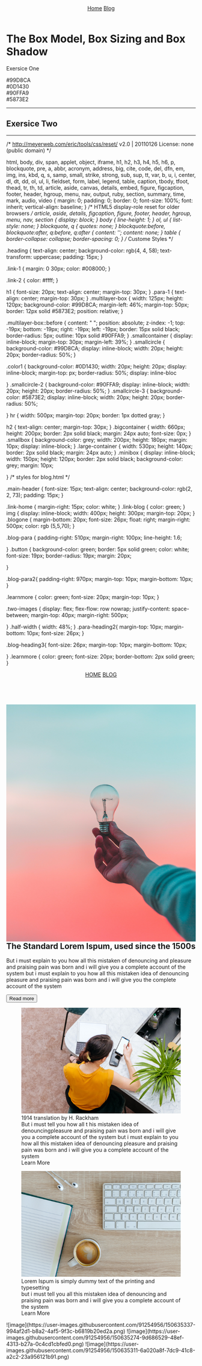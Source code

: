 <!DOCTYPE html>
<html lang="en">
<head>
  <meta charset="UTF-8">
 <meta http-equiv="X-UA-Compatible" content="IE=edge">
 <meta name="viewport" content="width=device-width, initial-scale=1.0">
  <title>Document</title>
  <link rel="stylesheet" href="./style.css">
</head>
<body class="body">
<header class="heading">
<nav>
 <a class="link-1" href="#">Home</a>
 <a class="link-2" href="blog.html">Blog</a>
</nav>
</header>

<h1>The Box Model, Box Sizing and Box Shadow</h1>
<p class="para-1">Exersice One</p>
 <section>
<div>
<div class="multilayer-box"></div>
</div>
 </section>
<section class="section1">
<div class="smallcontainer"> 
<span class="smallcircle"></span>
<span>#99D8CA</span>
<div class="color1"></div>
<span>#0D1430</span>
<div class="smallcircle-2"></div>
<span>#90FFA9</span>
<div class="smallcircle-3"></div>
<span>#5873E2</span>
</div> </section>
<hr>
</section>

<h2>Exersice Two</h2>
<section class="section-2">
  <div class="bigcontainer">
    <div class="smallbox"></div>
    <div class="smallbox"></div>
    <div class="smallbox"></div>
  </div>
  <hr>
  <div class="large-container">
    <div class="minibox"></div>
    <div class="minibox"></div>
    <div class="minibox"></div>
  </div>



                                                                                                                                                                                                                                                                                                                                                                                                                                                                                                                                                                                                                        
</body>
</html>


/* http://meyerweb.com/eric/tools/css/reset/ 
   v2.0 | 20110126
   License: none (public domain)
*/

html, body, div, span, applet, object, iframe,
h1, h2, h3, h4, h5, h6, p, blockquote, pre,
a, abbr, acronym, address, big, cite, code,
del, dfn, em, img, ins, kbd, q, s, samp,
small, strike, strong, sub, sup, tt, var,
b, u, i, center,
dl, dt, dd, ol, ul, li,
fieldset, form, label, legend,
table, caption, tbody, tfoot, thead, tr, th, td,
article, aside, canvas, details, embed, 
figure, figcaption, footer, header, hgroup, 
menu, nav, output, ruby, section, summary,
time, mark, audio, video {
	margin: 0;
	padding: 0;
	border: 0;
	font-size: 100%;
	font: inherit;
	vertical-align: baseline;
}
/* HTML5 display-role reset for older browsers */
article, aside, details, figcaption, figure, 
footer, header, hgroup, menu, nav, section {
	display: block;
}
body {
	line-height: 1;
}
ol, ul {
	list-style: none;
}
blockquote, q {
	quotes: none;
}
blockquote:before, blockquote:after,
q:before, q:after {
	content: '';
	content: none;
}
table {
	border-collapse: collapse;
	border-spacing: 0;
}
/* Custome Styles */

.heading { text-align: center;
background-color: rgb(4, 4, 58);
text-transform: uppercase;
padding: 15px;
}

.link-1 { margin: 0 30px;
color: #008000;
}

.link-2 { color: #ffff;
}

h1 { font-size: 20px;
text-align: center;
margin-top: 30px;
}
.para-1 {
text-align: center;
margin-top: 30px;
}
.multilayer-box {
width: 125px;
height: 120px;
background-color: #99D8CA;
margin-left: 46%;
margin-top: 50px;
border: 12px solid #5873E2;
position: relative;
}

.multilayer-box::before {
content: " ";
position: absolute;
z-index: -1;
top: -19px;
bottom: -19px;
right: -19px;
left: -19px;
border: 15px solid black;
border-radius: 5px;
outline:  10px solid #90FFA9;
}
.smallcontainer {
display: inline-block;
margin-top: 30px;
margin-left: 39%;
}
.smallcircle {
background-color: #99D8CA;
display: inline-block;
width: 20px;
height: 20px;
border-radius: 50%;
}


.color1 { background-color: #0D1430;
width: 20px;
height: 20px;
display: inline-block;
margin-top: px;
border-radius: 50%;
display: inline-bloc

}
.smallcircle-2 {
background-color: #90FFA9;
display: inline-block;
width: 20px;
height: 20px;
border-radius: 50%;
}
.smallcircle-3 {
background-color: #5873E2;
display: inline-block;
width: 20px;
height: 20px;
border-radius: 50%;

}
hr { width: 500px;
margin-top: 20px;
border: 1px dotted gray;
}

h2 {
text-align: center;
margin-top: 30px;
}
.bigcontainer {
width: 660px;
height: 200px;
border: 2px solid black;
margin: 24px auto;
font-size: 0px;
}
.smallbox {
background-color: grey;
width: 200px;
height: 180px;
margin: 10px;
display: inline-block;
}
.large-container {
width: 530px;
height: 140px;
border: 2px solid black;
margin: 24px auto;
}
.minibox { display: inline-block;
width: 150px;
height: 120px;
border: 2px solid black;
background-color: grey;
margin: 10px;

}
/* styles for blog.html */

.main-header { font-size: 15px;
text-align: center;
background-color: rgb(2, 2, 73);
padding: 15px;
}

.link-home { margin-right: 15px;
color: white;
}
.link-blog {
color: green;
}
img { display: inline-block;
width: 400px;
height: 300px;
margin-top: 20px;
}
.blogone { margin-bottom: 20px;
font-size: 26px;
float: right;
margin-right: 500px;
color: rgb (5,5,70);
}

.blog-para { 
padding-right: 510px;
margin-right: 100px;
line-height: 1.6;

}
.button {
background-color: green;
border: 5px solid green;
color: white;
font-size: 19px;
border-radius: 19px;
margin: 20px;

}



.blog-para2{
padding-right: 970px;
margin-top: 10px;
margin-bottom: 10px;
}

.learnmore { color: green;
font-size: 20px;
margin-top: 10px;
}

.two-images {
display: flex;
flex-flow: row nowrap;
justify-content: space-between;
margin-top: 40px;
margin-right: 500px;

}
.half-width { 
width: 48%; 
}
.para-heading2{
margin-top: 10px;
margin-bottom: 10px;
font-size: 26px;
}


.blog-heading3{ font-size: 26px;
margin-top: 10px;
margin-bottom: 10px;

}
.learnmore { color: green;
font-size: 20px;
border-bottom: 2px solid green;
}


<!DOCTYPE html>
<html lang="en">
<head>
<meta charset="UTF-8">
 <meta http-equiv="X-UA-Compatible" content="IE=edge">
 <meta name="viewport" content="width=device-width, initial-scale=1.0">
 <title>Blog</title>
 <link rel="stylesheet" href="./style.css">
</head>
<body class="body">
<header class="main-header">
<nav>
<a class="link-home" href="index.html">HOME</a>
<a class="link-blog" href="#">BLOG</a>
</nav>
</header>
<main>
<section class="blog-section">
<article>
<img src="bulb.jpg" alt="pic1"  style="float:left; margin-right:10px; margin-top:15px;"/>

<h2 class="blogone">The Standard Lorem Ispum, used since the 1500s</h2>

<p class="blog-para">But i must explain to you how all this mistaken of denouncing 
and pleasure and praising pain was born and i will give you a complete account of the system but i must explain to you how all this mistaken idea of denouncing pleasure and praising pain was born and i will give you the complete account of the system</p>
<button class="button">Read more </button>
</article>
</section>
</main>
<section class="lastsection">
<article>
<div class="two-images">
<figure class="half-width">
<img src="pic03.png" alt="pic03"/>
<figcaption class="para-heading2">1914 translation by H. Rackham</figcaption>
<figcaption>But i must tell you how all t his mistaken idea of denouncingpleasure and praising pain was born and i will give you a complete account of the system but i must explain to you how all this mistaken idea of denouncing pleasure and praising pain was born and i will give you a complete account of the system </figcaption>
<a class="learnmore">Learn More</a>
</figure>
<figure class="half-width">
<img src="pic02-1.png" alt="pic02"/>
<figcaption class="blog-heading3">Lorem Ispum is simply dummy text of the printing and typesetting</figcaption>
<figcaption class="blog-last">but i must tell you all this mistaken idea of denouncing and praising pain was born and i will give you a complete account of the system</figcaption>
<a class="learnmore">Learn More</a>
</figure>


</div>

</div>

</article>
</section>
                                                                                                                                                                                                                                                                                                                                                                                                                                                                                                                                                                                                                        
</body>
</html>
![image](https://user-images.githubusercontent.com/91254956/150635337-994af2d1-b8a2-4af5-9f3c-b6819b20ed2a.png)
![image](https://user-images.githubusercontent.com/91254956/150635274-9d686529-48ef-4313-b27a-0c4cd1cbfed0.png)
![image](https://user-images.githubusercontent.com/91254956/150635311-6a020a8f-7dc9-41c8-a2c2-23a956121b91.png)

